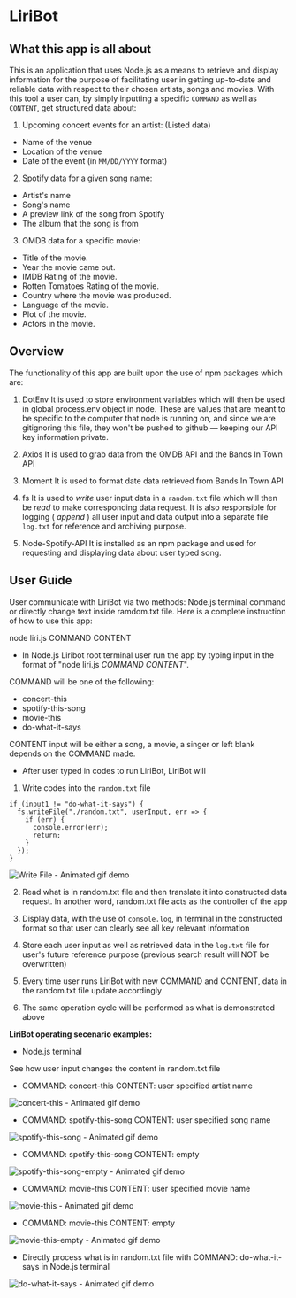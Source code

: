 # LiriBot

## What this app is all about

This is an application that uses Node.js as a means to retrieve and display information for the purpose of facilitating user in getting up-to-date and reliable data with respect to their chosen artists, songs and movies. With this tool a user can, by simply inputting a specific `COMMAND` as well as `CONTENT`, get structured data about:

1. Upcoming concert events for an artist: (Listed data)

- Name of the venue
- Location of the venue
- Date of the event (in `MM/DD/YYYY` format)

2. Spotify data for a given song name:

- Artist's name
- Song's name
- A preview link of the song from Spotify
- The album that the song is from

3. OMDB data for a specific movie:

- Title of the movie.
- Year the movie came out.
- IMDB Rating of the movie.
- Rotten Tomatoes Rating of the movie.
- Country where the movie was produced.
- Language of the movie.
- Plot of the movie.
- Actors in the movie.

## Overview

The functionality of this app are built upon the use of npm packages which are:

1. DotEnv
   It is used to store environment variables which will then be used in global process.env object in node. These are values that are meant to be specific to the computer that node is running on, and since we are gitignoring this file, they won't be pushed to github — keeping our API key information private.

2. Axios
   It is used to grab data from the OMDB API and the Bands In Town API

3. Moment
   It is used to format date data retrieved from Bands In Town API

4. fs
   It is used to _write_ user input data in a `random.txt` file which will then be _read_ to make corresponding data request. It is also responsible for logging ( _append_ ) all user input and data output into a separate file `log.txt` for reference and archiving purpose.

5. Node-Spotify-API
   It is installed as an npm package and used for requesting and displaying data about user typed song.

## User Guide

User communicate with LiriBot via two methods: Node.js terminal command or directly change text inside ramdom.txt file. Here is a complete instruction of how to use this app:

node liri.js COMMAND CONTENT

- In Node.js Liribot root terminal user run the app by typing input in the format of "node liri.js _COMMAND_ _CONTENT_".

COMMAND will be one of the following:

- concert-this
- spotify-this-song
- movie-this
- do-what-it-says

CONTENT input will be either a song, a movie, a singer or left blank depends on the COMMAND made.

- After user typed in codes to run LiriBot, LiriBot will

1.  Write codes into the `random.txt` file

```console
if (input1 != "do-what-it-says") {
  fs.writeFile("./random.txt", userInput, err => {
    if (err) {
      console.error(err);
      return;
    }
  });
}
```

![Write File - Animated gif demo](./gifs/writeFile.gif)

2.  Read what is in random.txt file and then translate it into constructed data request. In another word, random.txt file acts as the controller of the app

3.  Display data, with the use of `console.log`, in terminal in the constructed format so that user can clearly see all key relevant information

4.  Store each user input as well as retrieved data in the `log.txt` file for user's future reference purpose (previous search result will NOT be overwritten)

5.  Every time user runs LiriBot with new COMMAND and CONTENT, data in the random.txt file update accordingly

6.  The same operation cycle will be performed as what is demonstrated above

**LiriBot operating secenario examples:**

- Node.js terminal

See how user input changes the content in random.txt file

- COMMAND: concert-this CONTENT: user specified artist name

![concert-this - Animated gif demo](./gifs/concert-this.gif)

- COMMAND: spotify-this-song CONTENT: user specified song name

![spotify-this-song - Animated gif demo](./gifs/spotify-this-song.gif)

- COMMAND: spotify-this-song CONTENT: empty

![spotify-this-song-empty - Animated gif demo](./gifs/spotify-this-song-empty.gif)

- COMMAND: movie-this CONTENT: user specified movie name

![movie-this - Animated gif demo](./gifs/movie-this.gif)

- COMMAND: movie-this CONTENT: empty

![movie-this-empty - Animated gif demo](./gifs/movie-this-empty.gif)

- Directly process what is in random.txt file with COMMAND: do-what-it-says in Node.js terminal

![do-what-it-says - Animated gif demo](./gifs/do-what-it-says.gif)
